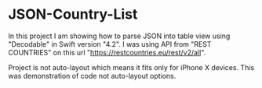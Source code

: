 # JSON-Country-List

In this project I am showing how to parse JSON into table view using "Decodable" in Swift version "4.2". I was using API from "REST COUNTRIES" on this url "https://restcountries.eu/rest/v2/all".

Project is not auto-layout which means it fits only for iPhone X devices. This was demonstration of code not auto-layout options. 
